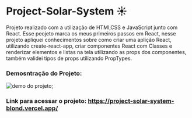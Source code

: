 # Project-Solar-System :sunny:
Projeto realizado com a utilização de HTMl,CSS e JavaScript junto com React. Esse peojeto marca os meus primeiros passos em React, nesse projeto apliquei conhecimentos sobre como criar uma aplição React, utilizando create-react-app, criar componentes React com Classes e renderizar elementos e listas na tela utilizando as props dos componentes, também validei tipos de props utilizando PropTypes.

### Demosntração do Projeto:
<img src='src/images/demo-solar-system.gif' alt='demo do projeto'></img>;

### Link para acessar o projeto: https://project-solar-system-blond.vercel.app/
